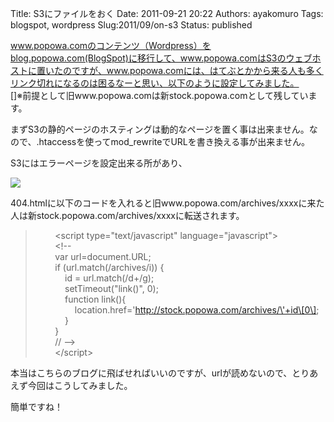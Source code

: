Title: S3にファイルをおく
Date: 2011-09-21 20:22
Authors: ayakomuro
Tags:  blogspot, wordpress
Slug:2011/09/on-s3
Status: published

www.popowa.comのコンテンツ（Wordpress）をblog.popowa.com(BlogSpot)に移行して、www.popowa.comはS3のウェブホストに置いたのですが、www.popowa.comには、はてぶとかから来る人も多くリンク切れになるのは困るなーと思い、以下のように設定してみました。  
[]※前提として旧www.popowa.comは新stock.popowa.comとして残しています。

まずS3の静的ページのホスティングは動的なページを置く事は出来ません。なので、.htaccessを使ってmod\_rewriteでURLを書き換える事が出来ません。

S3にはエラーページを設定出来る所があり、

![](http://3.bp.blogspot.com/-Bioi-DfULrw/TnpHDSXPP9I/AAAAAAAANa8/JMuE39V00-g/s1600/%25E3%2582%25B9%25E3%2582%25AF%25E3%2583%25AA%25E3%2583%25BC%25E3%2583%25B3%25E3%2582%25B7%25E3%2583%25A7%25E3%2583%2583%25E3%2583%2588%25EF%25BC%25882011-09-22+5.18.57%25EF%25BC%2589.png)

404.htmlに以下のコードを入れると旧www.popowa.com/archives/xxxxに来た人は新stock.popowa.com/archives/xxxxに転送されます。

>         \<script type=\"text/javascript\" language=\"javascript\"\>  
>         \<!\--  
>         var url=document.URL;  
>         if (url.match(/archives/i)) {  
>             id = url.match(/d+/g);  
>             setTimeout(\"link()\", 0);  
>             function link(){  
>                
> location.href=\'http://stock.popowa.com/archives/\'+id\[0\];  
>             }  
>         }  
>         // \--\>  
>         \</script\>

本当はこちらのブログに飛ばせればいいのですが、urlが読めないので、とりあえず今回はこうしてみました。

簡単ですね！
